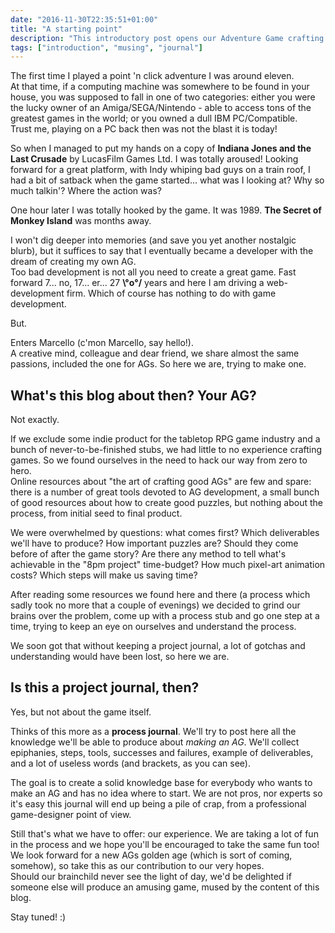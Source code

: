 ```yaml
---
date: "2016-11-30T22:35:51+01:00"
title: "A starting point"
description: "This introductory post opens our Adventure Game crafting journal. If you plan to make you point & click AG, you may find here some useful information about the process."
tags: ["introduction", "musing", "journal"]
---
```


The first time I played a point 'n click adventure I was around eleven.  
At that time, if a computing machine was somewhere to be found in your house, you was supposed to fall in one of two categories: either you were the lucky owner of an Amiga/SEGA/Nintendo - able to access tons of the greatest games in the world; or you owned a dull IBM PC/Compatible.  
Trust me, playing on a PC back then was not the blast it is today!

<!--more-->

So when I managed to put my hands on a copy of **Indiana Jones and the Last Crusade** by LucasFilm Games Ltd. I was totally aroused! Looking forward for a great platform, with Indy whiping bad guys on a train roof, I had a bit of satback when the game started... what was I looking at? Why so much talkin'? Where the action was?

One hour later I was totally hooked by the game. It was 1989. **The Secret of Monkey Island** was months away.

I won't dig deeper into memories (and save you yet another nostalgic blurb), but it suffices to say that I eventually became a developer with the dream of creating my own AG.  
Too bad development is not all you need to create a great game. Fast forward 7... no, 17... er... 27 **\°o°/** years and here I am driving a web-development firm. Which of course has nothing to do with game development.

But.

Enters Marcello (c'mon Marcello, say hello!).  
A creative mind, colleague and dear friend, we share almost the same passions, included the one for AGs. So here we are, trying to make one.

## What's this blog about then? Your AG?

Not exactly.

If we exclude some indie product for the tabletop RPG game industry and a bunch of never-to-be-finished stubs, we had little to no experience crafting games. So we found ourselves in the need to hack our way from zero to hero.  
Online resources about "the art of crafting good AGs" are few and spare: there is a number of great tools devoted to AG development, a small bunch of good resources about how to create good puzzles, but nothing about the process, from initial seed to final product.

We were overwhelmed by questions: what comes first? Which deliverables we'll have to produce? How important puzzles are? Should they come before of after the game story? Are there any method to tell what's achievable in the "8pm project" time-budget? How much pixel-art animation costs? Which steps will make us saving time?

After reading some resources we found here and there (a process which sadly took no more that a couple of evenings) we decided to grind our brains over the problem, come up with a process stub and go one step at a time, trying to keep an eye on ourselves and understand the process.

We soon got that without keeping a project journal, a lot of gotchas and understanding would have been lost, so here we are.

## Is this a project journal, then?

Yes, but not about the game itself.

Thinks of this more as a **process journal**. We'll try to post here all the knowledge we'll be able to produce about _making an AG_. We'll collect epiphanies, steps, tools, successes and failures, example of deliverables, and a lot of useless words (and brackets, as you can see).

The goal is to create a solid knowledge base for everybody who wants to make an AG and has no idea where to start. We are not pros, nor experts so it's easy this journal will end up being a pile of crap, from a professional game-designer point of view.

Still that's what we have to offer: our experience. We are taking a lot of fun in the process and we hope you'll be encouraged to take the same fun too! We look forward for a new AGs golden age (which is sort of coming, somehow), so take this as our contribution to our very hopes.  
Should our brainchild never see the light of day, we'd be delighted if someone else will produce an amusing game, mused by the content of this blog.

Stay tuned! :)
